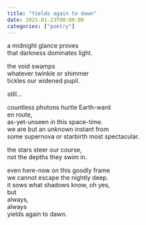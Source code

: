 ```yaml
---
title: "Yields again to dawn"
date: 2021-01-23T00:00:00
categories: ["poetry"]
---
```


a midnight glance proves</br>
that darkness dominates light.</br> 

the void swamps</br>
whatever twinkle or shimmer</br>
tickles our widened pupil.</br>

still...</br>

countless photons hurtle Earth-ward</br>
en route,</br>
as-yet-unseen in this space-time.</br>
we are but an unknown instant from</br>
some supernova or starbirth most spectacular.</br>

the stars steer our course,</br> 
not the depths they swim in.</br>

even here-now on this goodly frame</br>
we cannot escape the nightly deep.</br>
it sows what shadows know, oh yes,</br>
but</br>
always,</br>
always</br>
yields again to dawn.
